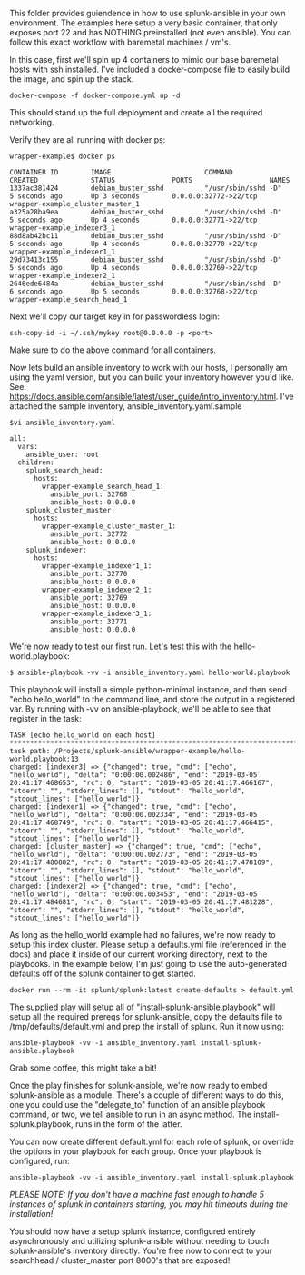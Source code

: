 This folder provides guiendence in how to use splunk-ansible in your own environment.  The examples here setup a very
 basic container, that only exposes port 22 and has NOTHING preinstalled (not even ansible). You can follow this exact workflow with baremetal machines / vm's.
 
 In this case, first we'll spin up 4 containers to mimic our base baremetal hosts with ssh installed.  I've included a docker-compose file to easily build the image, and spin up the stack.

```
docker-compose -f docker-compose.yml up -d
```
This should stand up the full deployment and create all the required networking.

Verify they are all running with docker ps:
```
wrapper-example$ docker ps

CONTAINER ID        IMAGE                       COMMAND               CREATED             STATUS              PORTS                   NAMES
1337ac381424        debian_buster_sshd          "/usr/sbin/sshd -D"   5 seconds ago       Up 3 seconds        0.0.0.0:32772->22/tcp   wrapper-example_cluster_master_1
a325a28ba9ea        debian_buster_sshd          "/usr/sbin/sshd -D"   5 seconds ago       Up 4 seconds        0.0.0.0:32771->22/tcp   wrapper-example_indexer3_1
88d8ab42bc11        debian_buster_sshd          "/usr/sbin/sshd -D"   5 seconds ago       Up 4 seconds        0.0.0.0:32770->22/tcp   wrapper-example_indexer1_1
29d73413c155        debian_buster_sshd          "/usr/sbin/sshd -D"   5 seconds ago       Up 4 seconds        0.0.0.0:32769->22/tcp   wrapper-example_indexer2_1
2646ede6484a        debian_buster_sshd          "/usr/sbin/sshd -D"   6 seconds ago       Up 5 seconds        0.0.0.0:32768->22/tcp   wrapper-example_search_head_1
```

Next we'll copy our target key in for passwordless login:

```
ssh-copy-id -i ~/.ssh/mykey root@0.0.0.0 -p <port>
```
Make sure to do the above command for all containers.

Now lets build an ansible inventory to work with our hosts, I personally am using the yaml version, but you can build your inventory
however you'd like.  See: https://docs.ansible.com/ansible/latest/user_guide/intro_inventory.html.  I've attached the sample
inventory, ansible_inventory.yaml.sample

```
$vi ansible_inventory.yaml

all:
  vars:
    ansible_user: root
  children:
    splunk_search_head:
      hosts:
        wrapper-example_search_head_1:
          ansible_port: 32768
          ansible_host: 0.0.0.0
    splunk_cluster_master:
      hosts:
        wrapper-example_cluster_master_1:
          ansible_port: 32772
          ansible_host: 0.0.0.0
    splunk_indexer:
      hosts:
        wrapper-example_indexer1_1:
          ansible_port: 32770
          ansible_host: 0.0.0.0
        wrapper-example_indexer2_1:
          ansible_port: 32769
          ansible_host: 0.0.0.0
        wrapper-example_indexer3_1:
          ansible_port: 32771
          ansible_host: 0.0.0.0
```

We're now ready to test our first run.  Let's test this with the hello-world.playbook:

```
$ ansible-playbook -vv -i ansible_inventory.yaml hello-world.playbook
```

This playbook will install a simple python-minimal instance, and then send "echo hello_world" to the command line, and store
the output in a registered var.  By running with -vv on ansible-playbook, we'll be able to see that register in the task:
```
TASK [echo hello_world on each host] ****************************************************************************************************************************************************************
task path: /Projects/splunk-ansible/wrapper-example/hello-world.playbook:13
changed: [indexer3] => {"changed": true, "cmd": ["echo", "hello_world"], "delta": "0:00:00.002486", "end": "2019-03-05 20:41:17.468653", "rc": 0, "start": "2019-03-05 20:41:17.466167", "stderr": "", "stderr_lines": [], "stdout": "hello_world", "stdout_lines": ["hello_world"]}
changed: [indexer1] => {"changed": true, "cmd": ["echo", "hello_world"], "delta": "0:00:00.002334", "end": "2019-03-05 20:41:17.468749", "rc": 0, "start": "2019-03-05 20:41:17.466415", "stderr": "", "stderr_lines": [], "stdout": "hello_world", "stdout_lines": ["hello_world"]}
changed: [cluster_master] => {"changed": true, "cmd": ["echo", "hello_world"], "delta": "0:00:00.002773", "end": "2019-03-05 20:41:17.480882", "rc": 0, "start": "2019-03-05 20:41:17.478109", "stderr": "", "stderr_lines": [], "stdout": "hello_world", "stdout_lines": ["hello_world"]}
changed: [indexer2] => {"changed": true, "cmd": ["echo", "hello_world"], "delta": "0:00:00.003453", "end": "2019-03-05 20:41:17.484681", "rc": 0, "start": "2019-03-05 20:41:17.481228", "stderr": "", "stderr_lines": [], "stdout": "hello_world", "stdout_lines": ["hello_world"]}
```

As long as the hello_world example had no failures, we're now ready to setup this index cluster.  Please setup a defaults.yml file (referenced in the docs)
and place it inside of our current working directory, next to the playbooks.  In the example below, I'm just going to use the
auto-generated defaults off of the splunk container to get started.

```
docker run --rm -it splunk/splunk:latest create-defaults > default.yml
```

The supplied play will setup all of  "install-splunk-ansible.playbook" will setup all the required prereqs for splunk-ansible, 
copy the defaults file to /tmp/defaults/default.yml and prep the install of splunk.  Run it now using:

```
ansible-playbook -vv -i ansible_inventory.yaml install-splunk-ansible.playbook
```
Grab some coffee, this might take a bit!

Once the play finishes for splunk-ansible, we're now ready to embed splunk-ansible as a module.  There's a couple of different ways to do this,
one you could use the "delegate_to" function of an ansible playbook command, or two, we tell ansible to run in an async method.  The install-splunk.playbook, runs
in the form of the latter. 

You can now create different default.yml for each role of splunk, or override the options in your playbook for each group.  Once your playbook is configured, run:
```
ansible-playbook -vv -i ansible_inventory.yaml install-splunk.playbook
```
*PLEASE NOTE: If you don't have a machine fast enough to handle 5 instances of splunk in containers starting, you may hit timeouts during the installation!*

You should now have a setup splunk instance, configured entirely asynchronously and utilizing splunk-ansible without needing to 
touch splunk-ansible's inventory directly. You're free now to connect to your searchhead / cluster_master port 8000's that are exposed!